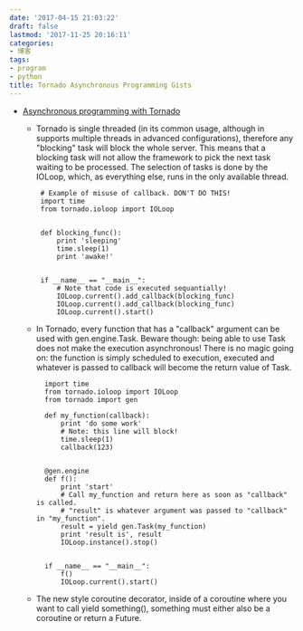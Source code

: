 ```yaml
---
date: '2017-04-15 21:03:22'
draft: false
lastmod: '2017-11-25 20:16:11'
categories:
- 博客
tags:
- program
- python
title: Tornado Asynchronous Programming Gists
---
```


- [Asynchronous programming with Tornado](https://gist.github.com/lbolla/3826189)

	-  Tornado is single threaded (in its common usage, although in supports multiple threads in advanced configurations), therefore any "blocking" task will block the whole server. This means that a blocking task will not allow the framework to pick the next task waiting to be processed. The selection of tasks is done by the IOLoop, which, as everything else, runs in the only available thread.

			# Example of misuse of callback. DON'T DO THIS!
			import time
			from tornado.ioloop import IOLoop
			
			
			def blocking_func():
			    print 'sleeping'
			    time.sleep(1)
			    print 'awake!'
			
			
			if __name__ == "__main__":
			    # Note that code is executed sequantially!
			    IOLoop.current().add_callback(blocking_func)
			    IOLoop.current().add_callback(blocking_func)
			    IOLoop.current().start()
			    
    - In Tornado, every function that has a "callback" argument can be used with gen.engine.Task. Beware though: being able to use Task does not make the execution asynchronous! There is no magic going on: the function is simply scheduled to execution, executed and whatever is passed to callback will become the return value of Task. 

			import time
			from tornado.ioloop import IOLoop
			from tornado import gen
			
			def my_function(callback):
			    print 'do some work'
			    # Note: this line will block!
			    time.sleep(1)
			    callback(123)
			
			
			@gen.engine
			def f():
			    print 'start'
			    # Call my_function and return here as soon as "callback" is called.
			    # "result" is whatever argument was passed to "callback" in "my_function".
			    result = yield gen.Task(my_function)
			    print 'result is', result
			    IOLoop.instance().stop()
			
			
			if __name__ == "__main__":
			    f()
			    IOLoop.current().start()

    - The new style coroutine decorator, inside of a coroutine where you want to call yield something(), something must either also be a coroutine or return a Future.